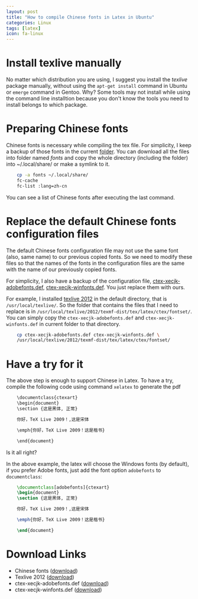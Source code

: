```yaml
---
layout: post
title: "How to compile Chinese fonts in Latex in Ubuntu"
categories: Linux
tags: [latex]
icon: fa-linux
---
```


Install texlive manually
===
No matter which distribution you are using, I suggest you install the
*texlive* package manually, without using the `apt-get install` command in
Ubuntu or `emerge` command in Gentoo. Why? Some tools may not install while
using the command line installtion because you don't know the tools you
need to install belongs to which package.

Preparing Chinese fonts
===
Chinese fonts is necessary while compiling the tex file. For simplicity, I
keep a backup of those fonts in the current
[folder](https://www.dropbox.com/sh/blkfxli3kb0i7ny/_8PYuz6i0c/fonts). You
can download all the files into folder named *fonts* and copy the whole
directory (including the folder) into ~/.local/share/ or make a symlink to
it.

``` bash
    cp -a fonts ~/.local/share/
    fc-cache
    fc-list :lang=zh-cn
```

You can see a list of Chinese fonts after executing the last command.

Replace the default Chinese fonts configuration files
===
The default Chinese fonts configuration file may not use the same font
(also, same name) to our previous copied fonts. So we need to modify these
files so that the names of the fonts in the configuration files are the
same with the name of our previously copied fonts.

For simplicity, I also have a backup of the configuration file,
[ctex-xecjk-adobefonts.def](https://www.dropbox.com/sh/blkfxli3kb0i7ny/KHZ38-PpIF/ctex-xecjk-adobefonts.def),
[ctex-xecjk-winfonts.def](https://www.dropbox.com/sh/blkfxli3kb0i7ny/EBaIuHI94O/ctex-xecjk-winfonts.def).
You just replace them with ours.

For example, I installed [texlive
2012](ftp://tug.org/texlive/Images/texlive2012-20120701.iso) in the default directory, that is
`/usr/local/texlive/`. So the folder that contains the files that I need to
replace is  in
`/usr/local/texlive/2012/texmf-dist/tex/latex/ctex/fontset/`. You can
simply copy the `ctex-xecjk-adobefonts.def` and `ctex-xecjk-winfonts.def`
in current folder to that directory.

``` bash
    cp ctex-xecjk-adobefonts.def ctex-xecjk-winfonts.def \
    /usr/local/texlive/2012/texmf-dist/tex/latex/ctex/fontset/
```

Have a try for it
===
The above step is enough to support Chinese in Latex. To have a try,
compile the following code using command `xelatex` to generate the pdf

``` bash
    \documentclass{ctexart}
    \begin{document}
    \section {这是黑体, 正常}

    你好，TeX Live 2009！,这是宋体

    \emph{你好，TeX Live 2009！这是楷书}

    \end{document}
```


Is it all right?

In the above example, the latex will choose the Windows fonts (by default),
if you prefer Adobe fonts, just add the font option `adobefonts` to `documentclass`:

``` tex
    \documentclass[adobefonts]{ctexart}
    \begin{document}
    \section {这是黑体, 正常}

    你好，TeX Live 2009！,这是宋体

    \emph{你好，TeX Live 2009！这是楷书}

    \end{document}
```

Download Links
===
- Chinese fonts
  ([download](https://www.dropbox.com/sh/blkfxli3kb0i7ny/_8PYuz6i0c/fonts))
- Texlive 2012
  ([download](ftp://tug.org/texlive/Images/texlive2012-20120701.iso))
- ctex-xecjk-adobefonts.def
  ([download](https://www.dropbox.com/sh/blkfxli3kb0i7ny/KHZ38-PpIF/ctex-xecjk-adobefonts.def))
- ctex-xecjk-winfonts.def
  ([download](https://www.dropbox.com/sh/blkfxli3kb0i7ny/EBaIuHI94O/ctex-xecjk-winfonts.def))

